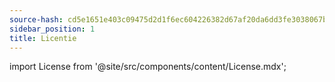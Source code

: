 ```yaml
---
source-hash: cd5e1651e403c09475d2d1f6ec604226382d67af20da6dd3fe3038067b73f64a
sidebar_position: 1
title: Licentie
---
```

import License from '@site/src/components/content/License.mdx';


<License/>